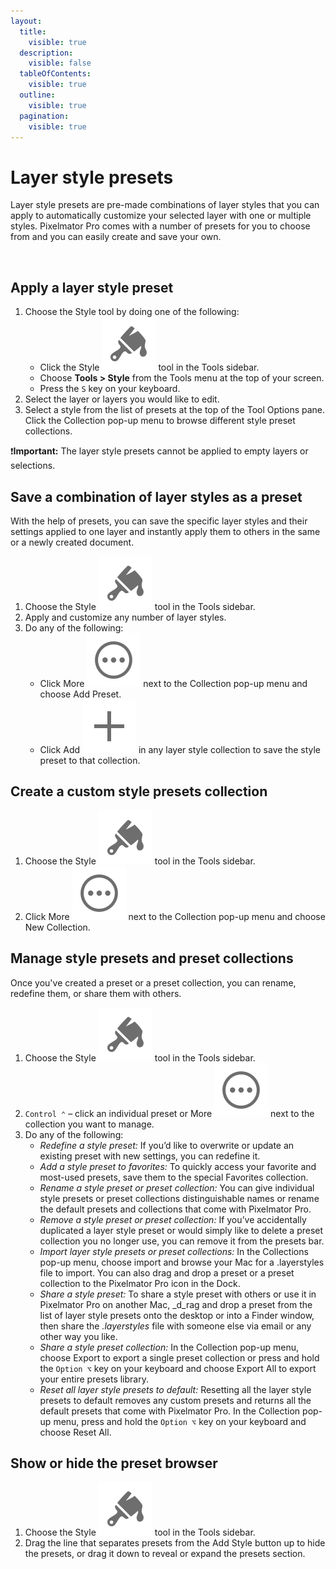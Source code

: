 ```yaml
---
layout:
  title:
    visible: true
  description:
    visible: false
  tableOfContents:
    visible: true
  outline:
    visible: true
  pagination:
    visible: true
---
```


# Layer style presets

Layer style presets are pre-made combinations of layer styles that you can apply to automatically customize your selected layer with one or multiple styles. Pixelmator Pro comes with a number of presets for you to choose from and you can easily create and save your own.

<figure><img src="https://help.pixelmator.com/pixelmator-pro/3.5/assets/English/1652771132000.jpeg" alt=""><figcaption></figcaption></figure>

## Apply a layer style preset

1. Choose the Style tool by doing one of the following:
   * Click the Style <img src="../.gitbook/assets/Style.png" alt="" data-size="line"> tool in the Tools sidebar.
   * Choose **Tools > Style** from the Tools menu at the top of your screen.
   * Press the `S` key on your keyboard.
2. Select the layer or layers you would like to edit.
3. Select a style from the list of presets at the top of the Tool Options pane. Click the Collection pop-up menu to browse different style preset collections.

:exclamation:**Important:** The layer style presets cannot be applied to empty layers or selections.

## Save a combination of layer styles as a preset

With the help of presets, you can save the specific layer styles and their settings applied to one layer and instantly apply them to others in the same or a newly created document.

1. Choose the Style <img src="../.gitbook/assets/Style.png" alt="" data-size="line">  tool in the Tools sidebar.
2. Apply and customize any number of layer styles.
3. Do any of the following:
   * Click More <img src="../.gitbook/assets/More.png" alt="" data-size="line"> next to the Collection pop-up menu and choose Add Preset.
   * Click Add <img src="../.gitbook/assets/Plus.png" alt="" data-size="line"> in any layer style collection to save the style preset to that collection.

## Create a custom style presets collection

1. Choose the Style <img src="../.gitbook/assets/Style.png" alt="" data-size="line"> tool in the Tools sidebar.
2. Click More <img src="../.gitbook/assets/More.png" alt="" data-size="line"> next to the Collection pop-up menu and choose New Collection.

## Manage style presets and preset collections

Once you've created a preset or a preset collection, you can rename, redefine them, or share them with others.

1. Choose the Style <img src="../.gitbook/assets/Style.png" alt="" data-size="line">  tool in the Tools sidebar.
2. `Control ⌃` – click an individual preset or More <img src="../.gitbook/assets/More.png" alt="" data-size="line"> next to the collection you want to manage.
3. Do any of the following:&#x20;
   * _Redefine a style preset:_ If you’d like to overwrite or update an existing preset with new settings, you can redefine it.
   * _Add a style preset to favorites:_ To quickly access your favorite and most-used presets, save them to the special Favorites collection.
   * _Rename a style preset or preset collection:_ You can give individual style presets or preset collections distinguishable names or rename the default presets and collections that come with Pixelmator Pro.
   * _Remove a style preset or preset collection:_ If you’ve accidentally duplicated a layer style preset or would simply like to delete a preset collection you no longer use, you can remove it from the presets bar.
   * _Import layer style presets or preset collections:_ In the Collections pop-up menu, choose import and browse your Mac for a .layerstyles file to import. You can also drag and drop a preset or a preset collection to the Pixelmator Pro icon in the Dock.
   * _Share a style preset:_ To share a style preset with others or use it in Pixelmator Pro on another Mac, _d_rag and drop a preset from the list of layer style presets onto the desktop or into a Finder window, then share the _.layerstyles_ file with someone else via email or any other way you like.
   * _Share a style preset collection:_ In the Collection pop-up menu, choose Export to export a single preset collection or press and hold the `Option ⌥` key on your keyboard and choose Export All to export your entire presets library.
   * _Reset all layer style presets to default:_ Resetting all the layer style presets to default removes any custom presets and returns all the default presets that come with Pixelmator Pro. In the Collection pop-up menu, press and hold the `Option ⌥` key on your keyboard and choose Reset All.

## Show or hide the preset browser

1. Choose the Style <img src="../.gitbook/assets/Style.png" alt="" data-size="line"> tool in the Tools sidebar.
2. Drag the line that separates presets from the Add Style button up to hide the presets, or drag it down to reveal or expand the presets section.
